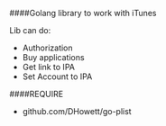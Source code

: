 ####Golang library to work with iTunes

Lib can do:
 - Authorization
 - Buy applications
 - Get link to IPA
 - Set Account to IPA
 
####REQUIRE
 - github.com/DHowett/go-plist